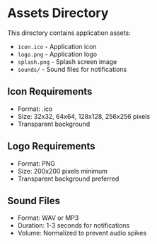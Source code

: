 # Assets Directory

This directory contains application assets:

- `icon.ico` - Application icon
- `logo.png` - Application logo  
- `splash.png` - Splash screen image
- `sounds/` - Sound files for notifications

## Icon Requirements

- Format: .ico
- Size: 32x32, 64x64, 128x128, 256x256 pixels
- Transparent background

## Logo Requirements

- Format: PNG
- Size: 200x200 pixels minimum
- Transparent background preferred

## Sound Files

- Format: WAV or MP3
- Duration: 1-3 seconds for notifications
- Volume: Normalized to prevent audio spikes